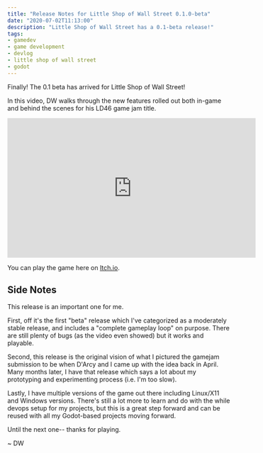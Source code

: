 ```yaml
---
title: "Release Notes for Little Shop of Wall Street 0.1.0-beta"
date: "2020-07-02T11:13:00"
description: "Little Shop of Wall Street has a 0.1-beta release!"
tags:
- gamedev
- game development
- devlog
- little shop of wall street
- godot
---
```

Finally! The 0.1 beta has arrived for Little Shop of Wall Street!

In this video, DW walks through the new features rolled out both in-game and behind the scenes for his LD46 game jam title.

<iframe width="560" height="315" src="https://www.youtube.com/embed/baMlNqGgiV4" frameborder="0" allow="accelerometer; autoplay; encrypted-media; gyroscope; picture-in-picture" allowfullscreen></iframe>

You can play the game here on [Itch.io](https://davidwesst.itch.io/little-shop-of-wall-street).

## Side Notes

This release is an important one for me. 

First, off it's the first "beta" release which I've categorized as a moderately stable release, and includes a "complete gameplay loop" on purpose. There are still plenty of bugs (as the video even showed) but it works and playable.

Second, this release is the original vision of what I pictured the gamejam submission to be when D'Arcy and I came up with the idea back in April. Many months later, I have that release which says a lot about my prototyping and experimenting process (i.e. I'm too slow).

Lastly, I have multiple versions of the game out there including Linux/X11 and Windows versions. There's still a lot more to learn and do with the while devops setup for my projects, but this is a great step forward and can be reused with all my Godot-based projects moving forward.

Until the next one-- thanks for playing.

~ DW